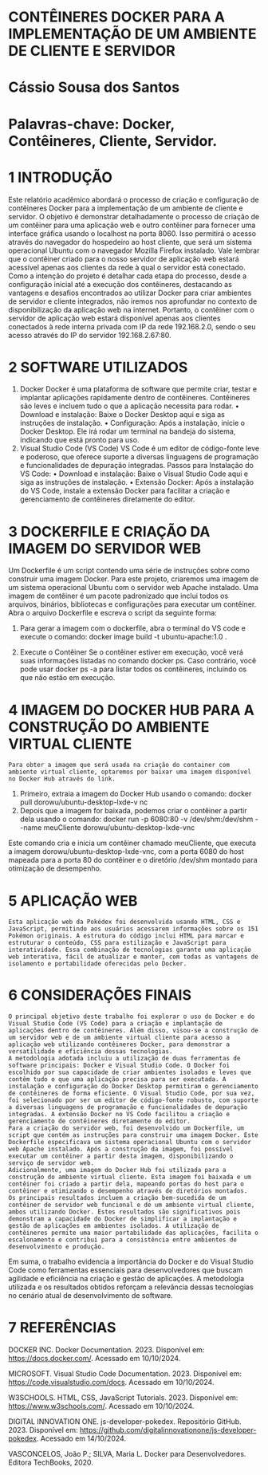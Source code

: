 # CONTÊINERES DOCKER PARA A IMPLEMENTAÇÃO DE UM AMBIENTE DE     CLIENTE E SERVIDOR

# Cássio Sousa dos Santos

# Palavras-chave: Docker, Contêineres, Cliente, Servidor.


# 1 INTRODUÇÃO

Este relatório acadêmico abordará o processo de criação e configuração de contêineres Docker para a implementação de um ambiente de cliente e servidor. O objetivo é demonstrar detalhadamente o processo de criação de um contêiner para uma aplicação web e outro contêiner para fornecer uma interface gráfica usando o localhost na porta 8060. Isso permitirá o acesso através do navegador do hospedeiro ao host cliente, que será um sistema operacional Ubuntu com o navegador Mozilla Firefox instalado.
Vale lembrar que o contêiner criado para o nosso servidor de aplicação web estará acessível apenas aos clientes da rede à qual o servidor está conectado. Como a intenção do projeto é detalhar cada etapa do processo, desde a configuração inicial até a execução dos contêineres, destacando as vantagens e desafios encontrados ao utilizar Docker para criar ambientes de servidor e cliente integrados, não iremos nos aprofundar no contexto de disponibilização da aplicação web na internet. Portanto, o contêiner com o servidor de aplicação web estará disponível apenas aos clientes conectados à rede interna privada com IP da rede 192.168.2.0, sendo o seu acesso através do IP do servidor 192.168.2.67:80.
# 2 SOFTWARE UTILIZADOS

1.	Docker
Docker é uma plataforma de software que permite criar, testar e implantar aplicações rapidamente dentro de contêineres. Contêineres são leves e incluem tudo o que a aplicação necessita para rodar.
•	Download e instalação: Baixe o Docker Desktop aqui e siga as instruções de instalação.
•	Configuração: Após a instalação, inicie o Docker Desktop. Ele irá rodar um terminal na bandeja do sistema, indicando que está pronto para uso.
2.	Visual Studio Code (VS Code)
VS Code é um editor de código-fonte leve e poderoso, que oferece suporte a diversas linguagens de programação e funcionalidades de depuração integradas.
Passos para Instalação do VS Code:
•	Download e instalação: Baixe o Visual Studio Code aqui e siga as instruções de instalação.
•	Extensão Docker: Após a instalação do VS Code, instale a extensão Docker para facilitar a criação e gerenciamento de contêineres diretamente do editor.

# 3 DOCKERFILE E CRIAÇÃO DA IMAGEM DO SERVIDOR WEB

Um Dockerfile é um script contendo uma série de instruções sobre como construir uma imagem Docker. Para este projeto, criaremos uma imagem de um sistema operacional Ubuntu com o servidor web Apache instalado. Uma imagem de contêiner é um pacote padronizado que inclui todos os arquivos, binários, bibliotecas e configurações para executar um contêiner.
Abra o arquivo Dockerfile e escreva o script da seguinte forma:
 
1.	Para gerar a imagem com o dockerfile, abra o terminal do VS code e execute o comando: docker image build -t ubuntu-apache:1.0 .
 

2.	Execute o Contêiner
Se o contêiner estiver em execução, você verá suas informações listadas no comando docker ps. Caso contrário, você pode usar docker ps -a para listar todos os contêineres, incluindo os que não estão em execução.
 

# 4 IMAGEM DO DOCKER HUB PARA A CONSTRUÇÃO DO AMBIENTE VIRTUAL CLIENTE 

	Para obter a imagem que será usada na criação do container com ambiente virtual cliente, optaremos por baixar uma imagem disponível no Docker Hub através do link.



1.	Primeiro, extraia a imagem do Docker Hub usando o comando:
docker pull dorowu/ubuntu-desktop-lxde-v nc
2.	Depois que a imagem for baixada, podemos criar o contêiner a partir dela usando o comando:
docker run -p 6080:80 -v /dev/shm:/dev/shm --name meuCliente dorowu/ubuntu-desktop-lxde-vnc

Este comando cria e inicia um contêiner chamado meuCliente, que executa a imagem dorowu/ubuntu-desktop-lxde-vnc, com a porta 6080 do host mapeada para a porta 80 do contêiner e o diretório /dev/shm montado para otimização de desempenho.

 
# 5 APLICAÇÃO WEB

	Esta aplicação web da Pokédex foi desenvolvida usando HTML, CSS e JavaScript, permitindo aos usuários acessarem informações sobre os 151 Pokémon originais. A estrutura do código inclui HTML para marcar e estruturar o conteúdo, CSS para estilização e JavaScript para interatividade. Essa combinação de tecnologias garante uma aplicação web interativa, fácil de atualizar e manter, com todas as vantagens de isolamento e portabilidade oferecidas pelo Docker.

 
# 6 CONSIDERAÇÕES FINAIS
	O principal objetivo deste trabalho foi explorar o uso do Docker e do Visual Studio Code (VS Code) para a criação e implantação de aplicações dentro de contêineres. Além disso, visou-se a construção de um servidor web e de um ambiente virtual cliente para acesso a aplicação web utilizando contêineres Docker, para demonstrar a versatilidade e eficiência dessas tecnologias.
	A metodologia adotada incluiu a utilização de duas ferramentas de software principais: Docker e Visual Studio Code. O Docker foi escolhido por sua capacidade de criar ambientes isolados e leves que contêm tudo o que uma aplicação precisa para ser executada. A instalação e configuração do Docker Desktop permitiram o gerenciamento de contêineres de forma eficiente. O Visual Studio Code, por sua vez, foi selecionado por ser um editor de código-fonte robusto, com suporte a diversas linguagens de programação e funcionalidades de depuração integradas. A extensão Docker no VS Code facilitou a criação e gerenciamento de contêineres diretamente do editor.
	Para a criação do servidor web, foi desenvolvido um Dockerfile, um script que contém as instruções para construir uma imagem Docker. Este Dockerfile especificava um sistema operacional Ubuntu com o servidor web Apache instalado. Após a construção da imagem, foi possível executar um contêiner a partir desta imagem, disponibilizando o serviço de servidor web.
	Adicionalmente, uma imagem do Docker Hub foi utilizada para a construção do ambiente virtual cliente. Esta imagem foi baixada e um contêiner foi criado a partir dela, mapeando portas do host para o contêiner e otimizando o desempenho através de diretórios montados.
	Os principais resultados incluem a criação bem-sucedida de um contêiner de servidor web funcional e de um ambiente virtual cliente, ambos utilizando Docker. Estes resultados são significativos pois demonstram a capacidade do Docker de simplificar a implantação e gestão de aplicações em ambientes isolados. A utilização de contêineres permite uma maior portabilidade das aplicações, facilita o escalonamento e contribui para a consistência entre ambientes de desenvolvimento e produção.
Em suma, o trabalho evidencia a importância do Docker e do Visual Studio Code como ferramentas essenciais para desenvolvedores que buscam agilidade e eficiência na criação e gestão de aplicações. A metodologia utilizada e os resultados obtidos reforçam a relevância dessas tecnologias no cenário atual de desenvolvimento de software.

# 7 REFERÊNCIAS

DOCKER INC. Docker Documentation. 2023. Disponível em: https://docs.docker.com/. Acessado em 10/10/2024.

MICROSOFT. Visual Studio Code Documentation. 2023. Disponível em: https://code.visualstudio.com/docs. Acessado em 10/10/2024.

W3SCHOOLS. HTML, CSS, JavaScript Tutorials. 2023. Disponível em: https://www.w3schools.com/. Acessado em 10/10/2024.

DIGITAL INNOVATION ONE. js-developer-pokedex. Repositório GitHub. 2023. Disponível em: https://github.com/digitalinnovationone/js-developer-pokedex. Acessado em 14/10/2024.

VASCONCELOS, João P.; SILVA, Maria L. Docker para Desenvolvedores. Editora TechBooks, 2020.
